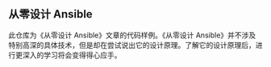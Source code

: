 ## 从零设计 Ansible
此仓库为《从零设计 Ansible》文章的代码样例。《从零设计 Ansible》并不涉及特别高深的具体技术，但是却在尝试说出它的设计原理。了解它的设计原理后，进行更深入的学习将会变得得心应手。